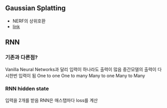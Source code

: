 ## Gaussian Splatting
- NERF의 상위호환
- [link](https://huggingface.co/papers/2311.13384)
## RNN
### 기존과 다른점?
Vanilla Neural Networks과 달리
입력이 하나라도 출력이 많음
중간모델의 출력이 다시한번 입력이 됨
One to one
One to many
Many to one
Many to Many

### RNN hidden state
입력을 2개를 받음
RNN은 매스탭마다 loss를 계산